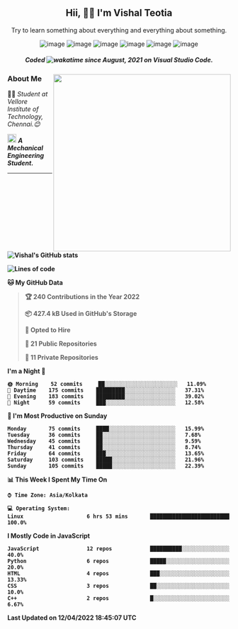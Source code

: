 <h2 align="center"><b>Hii, 🙋‍♂️ I'm Vishal Teotia</b></h2>
<p align="center">Try to learn something about everything and everything about something.</p>
<div align="center">
  


![image](https://shields.io/badge/django-green?style=for-the-badge&logo=django&logoColor=white)
![image](https://shields.io/badge/node.js-blue?style=for-the-badge&logo=node.js&logoColor=white)
![image](https://shields.io/badge/express.js-grey?style=for-the-badge&logo=express&logoColor=white)
![image](https://shields.io/badge/mongoDB-yellow?style=for-the-badge&logo=mongodb&logoColor=white)
![image](https://shields.io/badge/sqlite-violet?style=for-the-badge&logo=sqlite&logoColor=white)
![image](https://shields.io/badge/go-blue?style=for-the-badge&logo=go&logoColor=white)
  ##### Coded ![wakatime](https://wakatime.com/badge/user/9b30cd44-c53a-44d5-8ea4-236584d2eaf4.svg?style=for-the-badge) since August, 2021 on Visual Studio Code.
  
</div>

<img align='right' src="https://i.ibb.co/QFVPgm0/output-onlinegiftools.gif" width="400">

### About Me
👨‍🎓 <em>Student at Vellore Institute of Technology, Chennai.😊</em>

<img src="https://cdn3d.iconscout.com/3d/premium/thumb/business-deal-3597247-3010227.png" width="20"> <em><b>A Mechanical Engineering Student.</em>

---

![Vishal's GitHub stats](https://github-readme-stats.vercel.app/api?username=vashuteotia123&show_icons=true&theme=dark)

<!--START_SECTION:waka-->
![Lines of code](https://img.shields.io/badge/From%20Hello%20World%20I%27ve%20Written-1%20Million%20lines%20of%20code-blue)

**🐱 My GitHub Data** 

> 🏆 240 Contributions in the Year 2022
 > 
> 📦 427.4 kB Used in GitHub's Storage 
 > 
> 💼 Opted to Hire
 > 
> 📜 21 Public Repositories 
 > 
> 🔑 11 Private Repositories  
 > 
**I'm a Night 🦉** 

```text
🌞 Morning    52 commits     ██░░░░░░░░░░░░░░░░░░░░░░░   11.09% 
🌆 Daytime    175 commits    █████████░░░░░░░░░░░░░░░░   37.31% 
🌃 Evening    183 commits    █████████░░░░░░░░░░░░░░░░   39.02% 
🌙 Night      59 commits     ███░░░░░░░░░░░░░░░░░░░░░░   12.58%

```
📅 **I'm Most Productive on Sunday** 

```text
Monday       75 commits     ████░░░░░░░░░░░░░░░░░░░░░   15.99% 
Tuesday      36 commits     ██░░░░░░░░░░░░░░░░░░░░░░░   7.68% 
Wednesday    45 commits     ██░░░░░░░░░░░░░░░░░░░░░░░   9.59% 
Thursday     41 commits     ██░░░░░░░░░░░░░░░░░░░░░░░   8.74% 
Friday       64 commits     ███░░░░░░░░░░░░░░░░░░░░░░   13.65% 
Saturday     103 commits    █████░░░░░░░░░░░░░░░░░░░░   21.96% 
Sunday       105 commits    █████░░░░░░░░░░░░░░░░░░░░   22.39%

```


📊 **This Week I Spent My Time On** 

```text
⌚︎ Time Zone: Asia/Kolkata

💻 Operating System: 
Linux                    6 hrs 53 mins       █████████████████████████   100.0%

```

**I Mostly Code in JavaScript** 

```text
JavaScript               12 repos            ██████████░░░░░░░░░░░░░░░   40.0% 
Python                   6 repos             █████░░░░░░░░░░░░░░░░░░░░   20.0% 
HTML                     4 repos             ███░░░░░░░░░░░░░░░░░░░░░░   13.33% 
CSS                      3 repos             ██░░░░░░░░░░░░░░░░░░░░░░░   10.0% 
C++                      2 repos             █░░░░░░░░░░░░░░░░░░░░░░░░   6.67%

```



 Last Updated on 12/04/2022 18:45:07 UTC
<!--END_SECTION:waka-->
